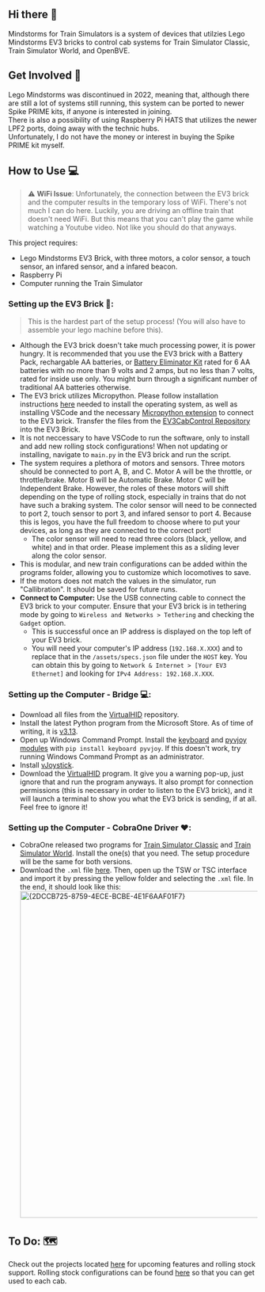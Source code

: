## Hi there 👋

Mindstorms for Train Simulators is a system of devices that utilzies Lego Mindstorms EV3 bricks to control cab systems for Train Simulator Classic, Train Simulator World, and OpenBVE.

## Get Involved 🌈

Lego Mindstorms was discontinued in 2022, meaning that, although there are still a lot of systems still running, this system can be ported to newer Spike PRIME kits, if anyone is interested in joining.  
There is also a possibility of using Raspberry Pi HATS that utilizes the newer LPF2 ports, doing away with the technic hubs.  
Unfortunately, I do not have the money or interest in buying the Spike PRIME kit myself.

## How to Use 💻

> :warning: **WiFi Issue**: Unfortunately, the connection between the EV3 brick and the computer results in the temporary loss of WiFi. There's not much I can do here. Luckily, you are driving an offline train that doesn't need WiFi. But this means that you can't play the game while watching a Youtube video. Not like you should do that anyways.  

This project requires:
* Lego Mindstorms EV3 Brick, with three motors, a color sensor, a touch sensor, an infared sensor, and a infared beacon.
* Raspberry Pi
* Computer running the Train Simulator

### Setting up the EV3 Brick 🧱:

> This is the hardest part of the setup process! (You will also have to assemble your lego machine before this).

* Although the EV3 brick doesn't take much processing power, it is power hungry. It is recommended that you use the EV3 brick with a Battery Pack, rechargable AA batteries, or [Battery Eliminator Kit](https://www.batteryeliminatorkits.com/product-p/6aa-eliminator-kit.htm) rated for 6 AA batteries with no more than 9 volts and 2 amps, but no less than 7 volts, rated for inside use only. You might burn through a significant number of traditional AA batteries otherwise.
* The EV3 brick utilizes Micropython. Please follow installation instructions [here](https://education.lego.com/en-us/product-resources/mindstorms-ev3/teacher-resources/python-for-ev3/) needed to install the operating system, as well as installing VSCode and the necessary [Micropython extension](https://marketplace.visualstudio.com/items?itemName=lego-education.ev3-micropython) to connect to the EV3 brick. Transfer the files from the [EV3CabControl Repository](https://github.com/Mindstorms-for-Train-Simulators/EV3CabControl) into the EV3 Brick.
 * It is not neccessary to have VSCode to run the software, only to install and add new rolling stock configurations! When not updating or installing, navigate to ``main.py`` in the EV3 brick and run the script.
* The system requires a plethora of motors and sensors. Three motors should be connected to port A, B, and C. Motor A will be the throttle, or throttle/brake. Motor B will be Automatic Brake. Motor C will be Independent Brake. However, the roles of these motors will shift depending on the type of rolling stock, especially in trains that do not have such a braking system. The color sensor will need to be connected to port 2, touch sensor to port 3, and infared sensor to port 4. Because this is legos, you have the full freedom to choose where to put your devices, as long as they are connected to the correct port!
  * The color sensor will need to read three colors (black, yellow, and white) and in that order. Please implement this as a sliding lever along the color sensor.
* This is modular, and new train configurations can be added within the programs folder, allowing you to customize which locomotives to save.
* If the motors does not match the values in the simulator, run "Callibration". It should be saved for future runs.
* **Connect to Computer:** Use the USB connecting cable to connect the EV3 brick to your computer. Ensure that your EV3 brick is in tethering mode by going to ``Wireless and Networks > Tethering`` and checking the ``Gadget`` option.
   * This is successful once an IP address is displayed on the top left of your EV3 brick.
   * You will need your computer's IP address (``192.168.X.XXX``) and to replace that in the ``/assets/specs.json`` file under the ``HOST`` key. You can obtain this by going to ``Network & Internet > [Your EV3 Ethernet]`` and looking for ``IPv4 Address: 192.168.X.XXX``.

### Setting up the Computer - Bridge 💻:
* Download all files from the [VirtualHID](https://github.com/Mindstorms-for-Train-Simulators/VirtualHID) repository.
* Install the latest Python program from the Microsoft Store. As of time of writing, it is [v3.13](https://apps.microsoft.com/detail/9PNRBTZXMB4Z?hl=en-us&gl=US&ocid=pdpshare).
* Open up Windows Command Prompt. Install the [keyboard](https://pypi.org/project/keyboard/) and [pyvjoy modules](https://pypi.org/project/pyvjoy/) with ``pip install keyboard pyvjoy``. If this doesn't work, try running Windows Command Prompt as an administrator.
* Install [vJoystick](https://sourceforge.net/projects/vjoystick/).
* Download the [VirtualHID](https://github.com/Mindstorms-for-Train-Simulators/VirtualHID/blob/main/dist/main.exe) program. It give you a warning pop-up, just ignore that and run the program anyways. It also prompt for connection permissions (this is necessary in order to listen to the EV3 brick), and it will launch a terminal to show you what the EV3 brick is sending, if at all. Feel free to ignore it!  
  <!--* Download the [VirtualHID](https://github.com/Mindstorms-for-Train-Simulators/VirtualHID) repository.-->

### Setting up the Computer - CobraOne Driver ♥️:
* CobraOne released two programs for [Train Simulator Classic](https://forums.dovetailgames.com/threads/ts-classic-raildriver-and-joystick-interface.72488/) and [Train Simulator World](https://forums.dovetailgames.com/threads/ts-world-raildriver-and-joystick-interface.61440/). Install the one(s) that you need. The setup procedure will be the same for both versions.
* Download the ``.xml`` file [here](https://github.com/Mindstorms-for-Train-Simulators/VirtualHID/blob/main/LeverSettings.xml). Then, open up the TSW or TSC interface and import it by pressing the yellow folder and selecting the ``.xml`` file. In the end, it should look like this: <img width="1295" height="660" alt="{2DCCB725-8759-4ECE-BCBE-4E1F6AAF01F7}" src="https://github.com/user-attachments/assets/40f33fc0-07c0-4745-a461-11561ea7c6ec" />
   <!--* If that doesn't work, you will have to set the levers manually with the python script. Open up the ``configs`` folder in the VirtualHID project and the executable for the programs you just downloaded (you can go split-screen). At the top of the program, go to ``Settings`` and then ``Assign Levers``. Work your way down from ``Reverser`` down to ``LocoBrake``. For each one, right click and press ``Assign Controller Axis``. Immediately press the appropiate ``.py`` file from the ``configs`` folder. Press ``OK`` and save when you are finished.-->
  
## To Do: 🗺️
Check out the projects located [here](https://github.com/orgs/Mindstorms-for-Train-Simulators/projects) for upcoming features and rolling stock support.
Rolling stock configurations can be found [here](https://docs.google.com/spreadsheets/d/1njT1M9xIIf-rvxe7dzZpzsl6AK6CzqmdIQ6U5POdvR4/edit?usp=sharing) so that you can get used to each cab.
